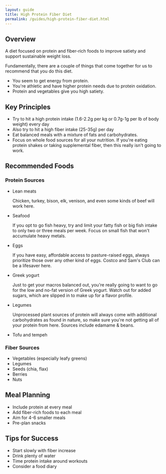 ```yaml
---
layout: guide
title: High Protein Fiber Diet
permalink: /guides/high-protein-fiber-diet.html
---
```


## Overview
A diet focused on protein and fiber-rich foods to improve satiety and support sustainable weight loss.

Fundamentally, there are a couple of things that come together for us to recommend that you do this diet.
- You seem to get energy from protein.
- You're athletic and have higher protein needs due to protein oxidation.
- Protein and vegetables give you high satiety. 

## Key Principles
- Try to hit a high protein intake (1.6-2.2g per kg or 0.7g-1g per lb of body weight) every day
- Also try to hit a high fiber intake (25-35g) per day
- Eat balanced meals with a mixture of fats and carbohydrates.
- Focus on whole food sources for all your nutrition. If you're eating protein shakes or taking supplemental fiber, then this really isn't going to work. 

## Recommended Foods
### Protein Sources
- Lean meats

  Chicken, turkey, bison, elk, venison, and even some kinds of beef will work here. 
- Seafood
  
  If you opt to go fish heavy, try and limit your fatty fish or big fish intake to only two or three meals per week. Focus on small fish that won't accumulate heavy metals. 
- Eggs

  If you have easy, affordable access to pasture-raised eggs, always prioritize those over any other kind of eggs. Costco and Sam's Club can be a lifesaver here.
- Greek yogurt

  Just to get your macros balanced out, you're really going to want to go for the low and no-fat version of Greek yogurt. Watch out for added sugars, which are slipped in to make up for a flavor profile. 
- Legumes

  Unprocessed plant sources of protein will always come with additional carbohydrates as found in nature, so make sure you're not getting all of your protein from here. Sources include edamame & beans. 
- Tofu and tempeh

### Fiber Sources
- Vegetables (especially leafy greens)
- Legumes
- Seeds (chia, flax)
- Berries
- Nuts

## Meal Planning
- Include protein at every meal
- Add fiber-rich foods to each meal
- Aim for 4-6 smaller meals
- Pre-plan snacks

## Tips for Success
- Start slowly with fiber increase
- Drink plenty of water
- Time protein intake around workouts
- Consider a food diary

